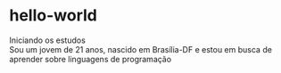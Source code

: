 # hello-world
Iniciando os estudos  
Sou um jovem de 21 anos, nascido em Brasília-DF e estou em busca de aprender sobre linguagens de programação
